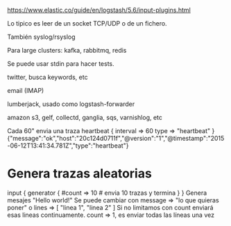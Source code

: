 https://www.elastic.co/guide/en/logstash/5.6/input-plugins.html


Lo tipico es leer de un socket TCP/UDP o de un fichero.

También syslog/rsyslog

Para large clusters: kafka, rabbitmq, redis

Se puede usar stdin para hacer tests.

twitter, busca keywords, etc

email (IMAP)

lumberjack, usado como logstash-forwarder

amazon s3, gelf, collectd, ganglia, sqs, varnishlog, etc


Cada 60" envia una traza
heartbeat {
  interval => 60
  type => "heartbeat"
}
{"message":"ok","host":"20c124d0711f","@version":"1","@timestamp":"2015-06-12T13:41:34.781Z","type":"heartbeat"}



# Genera trazas aleatorias
input {
  generator {
    #count => 10 # envia 10 trazas y termina
  }
}
Genera mesajes "Hello world!"
Se puede cambiar con
message => "lo que quieras poner"
o
lines => [
  "linea 1",
  "linea 2"
]
Si no limitamos con count enviará esas lineas continuamente.
count => 1, es enviar todas las líneas una vez
